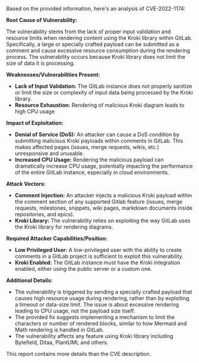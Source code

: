 Based on the provided information, here's an analysis of CVE-2022-1174:

**Root Cause of Vulnerability:**

The vulnerability stems from the lack of proper input validation and resource limits when rendering content using the Kroki library within GitLab. Specifically, a large or specially crafted payload can be submitted as a comment and cause excessive resource consumption during the rendering process. The vulnerability occurs because Kroki library does not limit the size of data it is processing.

**Weaknesses/Vulnerabilities Present:**

*   **Lack of Input Validation:** The GitLab instance does not properly sanitize or limit the size or complexity of input data being processed by the Kroki library.
*   **Resource Exhaustion:** Rendering of malicious Kroki diagram leads to high CPU usage

**Impact of Exploitation:**

*   **Denial of Service (DoS):** An attacker can cause a DoS condition by submitting malicious Kroki payloads within comments in GitLab. This makes affected pages (issues, merge requests, wikis, etc.) unresponsive and unusable.
*   **Increased CPU Usage:** Rendering the malicious payload can dramatically increase CPU usage, potentially impacting the performance of the entire GitLab instance, especially in cloud environments.

**Attack Vectors:**

*   **Comment Injection:** An attacker injects a malicious Kroki payload within the comment section of any supported Gitlab feature (issues, merge requests, milestones, snippets, wiki pages, markdown documents inside repositories, and epics).
*   **Kroki Library:** The vulnerability relies on exploiting the way GitLab uses the Kroki library for rendering diagrams.

**Required Attacker Capabilities/Position:**

*   **Low Privileged User:** A low-privileged user with the ability to create comments in a GitLab project is sufficient to exploit this vulnerability.
*   **Kroki Enabled:** The GitLab instance must have the Kroki integration enabled, either using the public server or a custom one.

**Additional Details:**

*   The vulnerability is triggered by sending a specially crafted payload that causes high resource usage during rendering, rather than by exploiting a timeout or data-size limit. The issue is about excessive rendering leading to CPU usage, not the payload size itself.
*   The provided fix suggests implementing a mechanism to limit the characters or number of rendered blocks, similar to how Mermaid and Math rendering is handled in GitLab.
*  The vulnerability affects any feature using Kroki library including Bytefield, Ditaa, PlantUML and others.

This report contains more details than the CVE description.